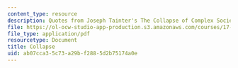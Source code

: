 ```yaml
---
content_type: resource
description: Quotes from Joseph Tainter's The Collapse of Complex Societies.
file: https://ol-ocw-studio-app-production.s3.amazonaws.com/courses/17-410-globalization-migration-and-international-relations-spring-2006/ab07cca35c73a29bf2885d2b75174a0e_collapse.pdf
file_type: application/pdf
resourcetype: Document
title: Collapse
uid: ab07cca3-5c73-a29b-f288-5d2b75174a0e
---
```

